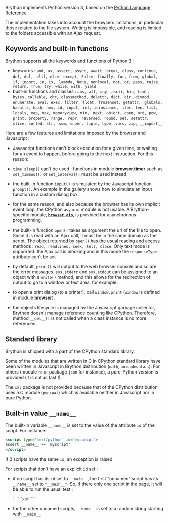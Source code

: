 Brython implements Python version 3, based on the
[Python Language Reference](https://docs.python.org/3/reference/index.html)


The implementation takes into account the browsers limitations, in particular
those related to the file system. Writing is impossible, and reading is
limited to the folders accessible with an Ajax request.

Keywords and built-in functions
-------------------------------

Brython supports all the keywords and functions of Python 3 :

- keywords : `and, as, assert, async, await, break, class, continue, def, del, `
  `elif, else, except, False, finally, for, from, global, if, import, in, is, `
  `lambda, None, nonlocal, not, or, pass, raise, return, True, try, while, with, yield`
- built-in functions and classes : `abs, all, any, ascii, bin, bool, bytes,`
  `callable, chr, classmethod, delattr, dict, dir, divmod, `
  `enumerate, eval, exec, filter, float, frozenset, getattr, `
  `globals, hasattr, hash, hex, id, input, int, isinstance, `
  `iter, len, list, locals, map, max, memoryview, min, `
  `next, object, open, ord, pow, print, property, range, `
  `repr, reversed, round, set, setattr, slice, sorted, str, `
  `sum, super, tuple, type, vars, zip, __import__`

Here are a few features and limitations imposed by the browser and Javascript :

- Javascript functions can't block execution for a given time, or waiting for
  an event to happen, before going to the next instruction. For this reason:

 - `time.sleep()` can't be used : functions in module **browser.timer** such
   as `set_timeout()` or `set_interval()` must be used instead

 - the built-in function `input()` is simulated by the Javascript function
 `prompt()`. An example in the gallery shows how to simulate
  an input function in a custom dialog box.

- for the same reason, and also because the browser has its own implicit
  event loop, the CPython `asyncio` module is not usable. A Brython-specific
  module, [**`browser.aio`**](aio.html), is provided for asynchronous
  programming.

- the built-in function `open()` takes as argument the url of the file to
  open. Since it is read with an Ajax call, it must be in the same domain as
  the script. The object returned by `open()` has the usual reading and access
  methods : `read, readlines, seek, tell, close`. Only text mode is supported:
  the Ajax call is blocking and in this mode the `responseType` attribute
  can't be set

- by default, `print()` will output to the web browser console and so are the
  error messages. `sys.stderr` and `sys.stdout` can be assigned to an object
  with a `write()` method, and this allows for the redirection of output to go
  to a window or text area, for example.

- to open a print dialog (to a printer), call `window.print` (`window` is
  defined in module **browser**).

- the objects lifecycle is managed by the Javascript garbage collector,
  Brython doesn't manage reference counting like CPython. Therefore, method
  `__del__()` is not called when a class instance is no more referenced.

Standard library
----------------
Brython is shipped with a part of the CPython standard library.

Some of the modules that are written in C in CPython standard library have
been written in Javascript in Brython distribution (`math`, `unicodedata`...).
For others (module `re` or package `json` for instance), a pure-Python version
is provided (it is not as fast !).

The `xml` package is not provided because that of the CPython distribution
uses a C module (`pyexpat`) which is available neither in Javascript nor in
pure Python.

Built-in value `__name__`
-------------------------

The built-in variable `__name__` is set to the value of the attribute `id`
of the script. For instance:

```xml
<script type="text/python" id="myscript">
assert __name__ == 'myscript'
</script>
```

If 2 scripts have the same `id`, an exception is raised.

For scripts that don't have an explicit `id` set :

- if no script has its `id` set to `__main__`, the first "unnamed" script has
  its `__name__` set to `"__main__"`. So, if there only one script in the page,
  it will be able to run the usual test :

<blockquote>
```xml
<script type="text/python">
if __name__=='__main__':
    print('hello !')
</script>
```
</blockquote>

- for the other unnamed scripts, `__name__` is set to a random string starting
  with `__main__`
